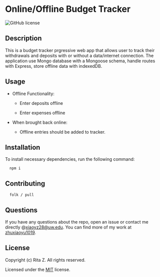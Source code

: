 # Online/Offline Budget Tracker

![GitHub license](https://img.shields.io/badge/License-MIT-blue.svg)

## Description

This is a budget tracker prgressive web app that allows user to track their withdrawals and deposits with or without a data/internet connection. The application use Mongo database with a Mongoose schema, handle routes with Express, store offline data with indexedDB.

## Usage

- Offline Functionality:

  - Enter deposits offline

  - Enter expenses offline

- When brought back online:

  - Offline entries should be added to tracker.

## Installation

To install necessary dependencies, run the following command:

      npm i

## Contributing

      folk / pull

## Questions

If you have any questions about the repo, open an issue or contact me directly @[xiaoyz28@uw.edu](xiaoyz28@uw.edu). You can find more of my work at [zhuxiaoyu1019](https://github.com/zhuxiaoyu1019).

## License

Copyright (c) Rita Z. All rights reserved.

Licensed under the [MIT](https://choosealicense.com/licenses/mit/) license.
